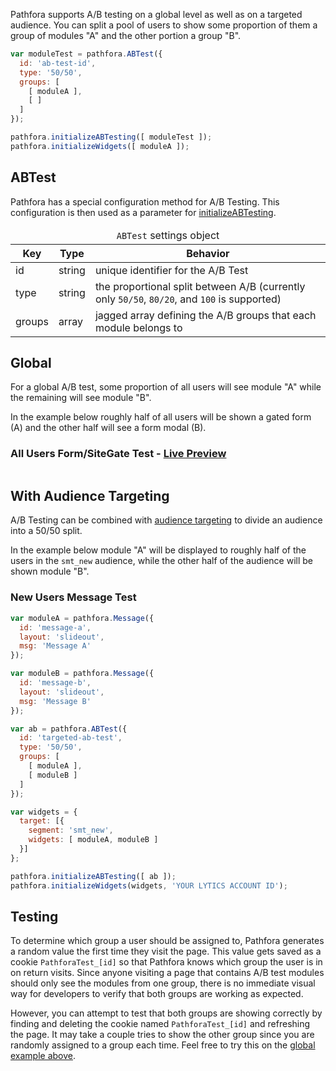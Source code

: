 Pathfora supports A/B testing on a global level as well as on a targeted audience. You can split a pool of users to show some proportion of them a group of modules "A" and the other portion a group "B".


``` javascript
var moduleTest = pathfora.ABTest({
  id: 'ab-test-id',
  type: '50/50',
  groups: [
    [ moduleA ],
    [ ]
  ]
});

pathfora.initializeABTesting([ moduleTest ]);
pathfora.initializeWidgets([ moduleA ]);
```

## ABTest

Pathfora has a special configuration method for A/B Testing. This configuration is then used as a parameter for [initializeABTesting](/api/methods/#initializeabtesting).

<table>
  <thead>
    <tr>
      <td colspan="3" align="center"><code>ABTest</code> settings object</td>
    </tr>
    <tr>
      <th>Key</th>
      <th>Type</th>
      <th>Behavior</th>
    </tr>
  </thead>

  <tr>
    <td>id</td>
    <td>string</td>
    <td>unique identifier for the A/B Test</td>
  </tr>
  <tr>
    <td>type</td>
    <td>string</td>
    <td>the proportional split between A/B (currently only <code>50/50</code>, <code>80/20</code>, and <code>100</code> is supported)</td>
  </tr>
  <tr>
    <td>groups</td>
    <td>array</td>
    <td>jagged array defining the A/B groups that each module belongs to</td>
  </tr>
</table>


## Global
For a global A/B test, some proportion of all users will see module "A" while the remaining will see module "B". 

In the example below roughly half of all users will be shown a gated form (A) and the other half will see a form modal (B).


<h3>All Users Form/SiteGate Test - <a href="../examples/preview/ab-testing/global.html" target="_blank">Live Preview</a></h3>

<pre data-src="../examples/src/ab-testing/global.js"></pre>


## With Audience Targeting
A/B Testing can be combined with [audience targeting](targeting.md) to divide an audience into a 50/50 split. 

In the example below module "A" will be displayed to roughly half of the users in the `smt_new` audience, while the other half of the audience will be shown module "B".


### New Users Message Test

``` javascript
var moduleA = pathfora.Message({
  id: 'message-a',
  layout: 'slideout',
  msg: 'Message A'
});

var moduleB = pathfora.Message({
  id: 'message-b',
  layout: 'slideout',
  msg: 'Message B'
});

var ab = pathfora.ABTest({
  id: 'targeted-ab-test',
  type: '50/50',
  groups: [
    [ moduleA ],
    [ moduleB ]
  ]
});

var widgets = {
  target: [{
    segment: 'smt_new',
    widgets: [ moduleA, moduleB ]
  }]
};

pathfora.initializeABTesting([ ab ]);
pathfora.initializeWidgets(widgets, 'YOUR LYTICS ACCOUNT ID');
```

## Testing
To determine which group a user should be assigned to, Pathfora generates a random value the first time they visit the page. This value gets saved as a cookie `PathforaTest_[id]` so that Pathfora knows which group the user is in on return visits. Since anyone visiting a page that contains A/B test modules should only see the modules from one group, there is no immediate visual way for developers to verify that both groups are working as expected. 

However, you can attempt to test that both groups are showing correctly by finding and deleting the cookie named `PathforaTest_[id]` and refreshing the page. It may take a couple tries to show the other group since you are randomly assigned to a group each time. Feel free to try this on the [global example above](examples/preview/ab-testing/global.html).
